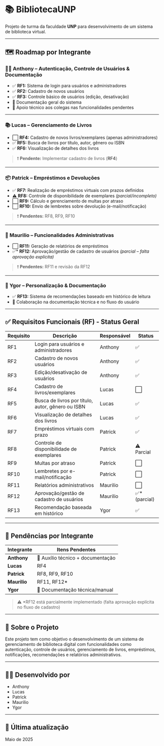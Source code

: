 # 📚 BibliotecaUNP

Projeto de turma da faculdade **UNP** para desenvolvimento de um sistema de biblioteca virtual.

---

## 🗺️ Roadmap por Integrante

### 👨‍💻 Anthony – Autenticação, Controle de Usuários & Documentação
- ✅ **RF1:** Sistema de login para usuários e administradores  
- ✅ **RF2:** Cadastro de novos usuários  
- ✅ **RF3:** Controle básico de usuários (edição, desativação)  
- 📝 Documentação geral do sistema  
- 🤝 Apoio técnico aos colegas nas funcionalidades pendentes

---

### 📚 Lucas – Gerenciamento de Livros
- ⬜️ **RF4:** Cadastro de novos livros/exemplares (apenas administradores)  
- ✅ **RF5:** Busca de livros por título, autor, gênero ou ISBN  
- ✅ **RF6:** Visualização de detalhes dos livros  

> ❗ **Pendente:** Implementar cadastro de livros (**RF4**)

---

### 📦 Patrick – Empréstimos e Devoluções
- ✅ **RF7:** Realização de empréstimos virtuais com prazos definidos  
- ⚠️ **RF8:** Controle de disponibilidade de exemplares *(parcial/incompleto)*  
- ⬜️ **RF9:** Cálculo e gerenciamento de multas por atraso  
- ⬜️ **RF10:** Envio de lembretes sobre devolução (e-mail/notificação)  

> ❗ **Pendentes:** RF8, RF9, RF10

---

### 🧾 Maurilio – Funcionalidades Administrativas
- ⬜️ **RF11:** Geração de relatórios de empréstimos  
- ✅* **RF12:** Aprovação/gestão de cadastro de usuários *(parcial – falta aprovação explícita)*

> ❗ **Pendentes:** RF11 e revisão da RF12

---

### 🎯 Ygor – Personalização & Documentação
- ✅ **RF13:** Sistema de recomendações baseado em histórico de leitura  
- 📝 Colaboração na documentação técnica e no fluxo do usuário  

---

## ✅ Requisitos Funcionais (RF) - Status Geral

| Requisito | Descrição                                                    | Responsável | Status       |
|-----------|--------------------------------------------------------------|-------------|--------------|
| RF1       | Login para usuários e administradores                        | Anthony     | ✅            |
| RF2       | Cadastro de novos usuários                                   | Anthony     | ✅            |
| RF3       | Edição/desativação de usuários                               | Anthony     | ✅            |
| RF4       | Cadastro de livros/exemplares                                | Lucas       | ⬜️            |
| RF5       | Busca de livros por título, autor, gênero ou ISBN            | Lucas       | ✅            |
| RF6       | Visualização de detalhes dos livros                          | Lucas       | ✅            |
| RF7       | Empréstimos virtuais com prazo                               | Patrick     | ✅            |
| RF8       | Controle de disponibilidade de exemplares                    | Patrick     | ⚠️ Parcial    |
| RF9       | Multas por atraso                                            | Patrick     | ⬜️            |
| RF10      | Lembretes por e-mail/notificação                             | Patrick     | ⬜️            |
| RF11      | Relatórios administrativos                                   | Maurilio    | ⬜️            |
| RF12      | Aprovação/gestão de cadastro de usuários                     | Maurilio    | ✅* (parcial) |
| RF13      | Recomendação baseada em histórico                            | Ygor        | ✅            |

---

## 📌 Pendências por Integrante

| Integrante  | Itens Pendentes                  |
|-------------|----------------------------------|
| **Anthony** | 🔧 Auxílio técnico + documentação |
| **Lucas**   | RF4                              |
| **Patrick** | RF8, RF9, RF10                   |
| **Maurilio**| RF11, RF12*                      |
| **Ygor**    | 📝 Documentação técnica/manual    |

> ⚠️ *RF12 está parcialmente implementado (falta aprovação explícita no fluxo de cadastro)

---

## 📄 Sobre o Projeto

Este projeto tem como objetivo o desenvolvimento de um sistema de gerenciamento de biblioteca digital com funcionalidades como autenticação, controle de usuários, gerenciamento de livros, empréstimos, notificações, recomendações e relatórios administrativos.

---

## 🧑‍🏫 Desenvolvido por

- Anthony  
- Lucas  
- Patrick  
- Maurilio  
- Ygor  

---

## 📅 Última atualização

Maio de 2025
